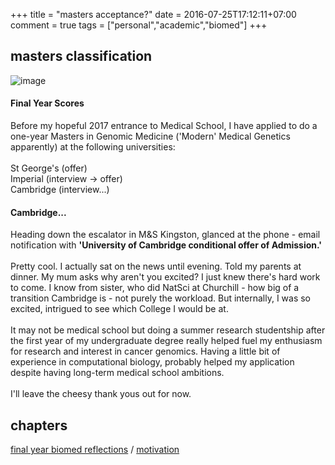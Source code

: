 +++
title = "masters acceptance?"
date = 2016-07-25T17:12:11+07:00
comment = true
tags = ["personal","academic","biomed"]
+++





## masters classification

![image](/images/masters.jpg)

#### Final Year Scores
Before my hopeful 2017 entrance to Medical School, I have applied to do a one-year Masters in Genomic Medicine ('Modern' Medical Genetics apparently) at the following universities:
\
\
St George's (offer)
\
Imperial (interview -> offer)
\
Cambridge (interview...)
#### Cambridge...
Heading down the escalator in M&S Kingston, glanced at the phone - email notification with **'University of Cambridge conditional offer of Admission.'**
\
\
Pretty cool. I actually sat on the news until evening. Told my parents at dinner. My mum asks why aren't you excited? I just knew there's hard work to come. I know from sister, who did NatSci at Churchill - how big of a transition Cambridge is - not purely the workload. But internally, I was so excited, intrigued to see which College I would be at.
\
\
It may not be medical school but doing a summer research studentship after the first year of my undergraduate degree really helped fuel my enthusiasm for research and interest in cancer genomics. Having a little bit of experience in computational biology, probably helped my application despite having long-term medical school ambitions.
\
\
I'll leave the cheesy thank yous out for now.

## chapters
[final year biomed reflections](/posts/biomed-chapter-seven) / [motivation](/posts/motivation)